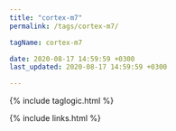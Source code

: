 ```yaml
---
title: "cortex-m7"
permalink: /tags/cortex-m7/

tagName: cortex-m7

date: 2020-08-17 14:59:59 +0300
last_updated: 2020-08-17 14:59:59 +0300

---
```


{% include taglogic.html %}

{% include links.html %}
